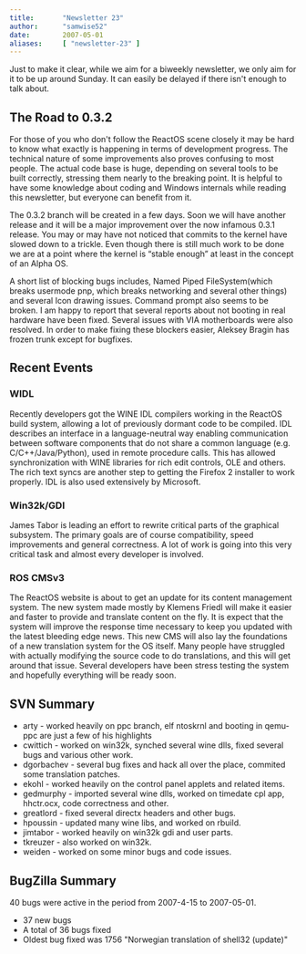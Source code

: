 ```yaml
---
title:       "Newsletter 23"
author:      "samwise52"
date:        2007-05-01
aliases:     [ "newsletter-23" ]
---
```


Just to make it clear, while we aim for a biweekly newsletter, we only aim for it to be up around Sunday. It can easily be delayed if there isn't enough to talk about.

<h2>The Road to 0.3.2</h2>
<p>For those of you who don't follow the ReactOS scene closely it may be hard to know what exactly is happening in terms of development progress. The technical nature of some improvements also proves confusing to most people. The actual code base is huge, depending on several tools to be built correctly, stressing them nearly to the breaking point. It is helpful to have some knowledge about coding and Windows internals while reading this newsletter, but everyone can benefit from it. </p>
<p>The 0.3.2 branch will be created in a few days. Soon we will have another release and it will be a major improvement over the now infamous 0.3.1 release. You may or may have not noticed that commits to the kernel have slowed down to a trickle. Even though there is still much work to be done we are at a point where the kernel is &ldquo;stable enough&rdquo; at least in the concept of an Alpha OS.<br/>
</p>
<p>A short list of blocking bugs includes, Named Piped FileSystem(which breaks usermode pnp, which breaks networking and several other things) and several Icon drawing issues. Command prompt also seems to be broken. I am happy to report that several reports about not booting in real hardware have been fixed. Several issues with VIA motherboards were also resolved. In order to make fixing these blockers easier, Aleksey Bragin has frozen trunk except for bugfixes.<br/>
</p>

<h2>Recent Events</h2>
<h3>WIDL </h3>
<p>Recently developers got the WINE IDL compilers working in the ReactOS build system, allowing a lot of previously dormant code to be compiled. IDL describes an interface in a language-neutral way enabling communication between software components that do not share a common language (e.g. C/C++/Java/Python), used in remote procedure calls. This has allowed synchronization with WINE libraries for rich edit controls, OLE and others. The rich text syncs are another step to getting the Firefox 2 installer to work properly. IDL is also used extensively by Microsoft. </p>

<h3>Win32k/GDI</h3>
<p>James Tabor is leading an effort to rewrite critical parts of the graphical subsystem. The primary goals are of course compatibility, speed improvements and general correctness. A lot of work is going into this very critical task and almost every developer is involved. </p>

<h3>ROS CMSv3</h3>
<p>The ReactOS website is about to get an update for its content management system. The new system made mostly by Klemens Friedl will make it easier and faster to provide and translate content on the fly. It is expect that the system will improve the response time necessary to keep you updated with the latest bleeding edge news. This new CMS will also lay the foundations of a new translation system for the OS itself. Many people have struggled with actually modifying the source code to do translations, and this will get around that issue. Several developers have been stress testing the system and hopefully everything will be ready soon.<br/>
</p>

<h2>SVN Summary</h2>
<ul>
    <li>arty - worked heavily on ppc branch, elf ntoskrnl and booting in qemu-ppc are just a few of his highlights </li>
    <li>cwittich - worked on win32k, synched several wine dlls, fixed several bugs and various other work. </li>
    <li>dgorbachev - several bug fixes and hack all over the place, commited some translation patches. </li>
    <li>ekohl - worked heavily on the control panel applets and related items. </li>
    <li>gedmurphy - imported several wine dlls, worked on timedate cpl app, hhctr.ocx, code correctness and other. </li>
    <li>greatlord - fixed several directx headers and other bugs. </li>
    <li>hpoussin - updated many wine libs, and worked on rbuild. </li>
    <li>jimtabor - worked heavily on win32k gdi and user parts. </li>
    <li>tkreuzer - also worked on win32k. </li>
    <li>weiden - worked on some minor bugs and code issues. </li>
</ul>

<h2>BugZilla Summary</h2>
<p>40 bugs were active in the period from 2007-4-15 to 2007-05-01.</p>
<ul>
    <li>37 new bugs</li>
    <li>A total of 36 bugs fixed</li>
    <li>Oldest bug fixed was 1756 &quot;Norwegian translation of shell32 (update)&quot;</li>
</ul>
